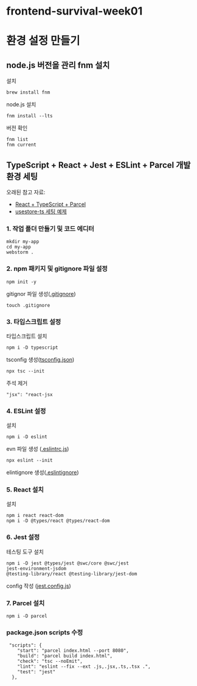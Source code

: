 # frontend-survival-week01

# 환경 설정 만들기

## node.js 버전을 관리 fnm 설치

설치

```
brew install fnm
```

node.js 설치

```
fnm install --lts
```

버전 확인

```
fnm list
fnm current
```

## TypeScript + React + Jest + ESLint + Parcel 개발 환경 세팅

오래된 참고 자료:

- [React + TypeScript + Parcel](https://github.com/ahastudio/CodingLife/tree/main/20211008/react)
- [usestore-ts 세팅 예제](https://github.com/ahastudio/CodingLife/tree/main/20220726/react)

### 1. 작업 폴더 만들기 및 코드 에디터

```
mkdir my-app
cd my-app
webstorm .
```

### 2. npm 패키지 및 gitignore 파일 설정

```
npm init -y
```

gitignor 파일 생성([.gitignore](https://github.com/toptal/gitignore.io))

```
touch .gitignore
```

### 3. 타입스크립트 설정

타입스크립트 설치

```
npm i -D typescript
```

tsconfig 생성([tsconfig.json](https://github.com/ahastudio/CodingLife/blob/main/20230113/react/tsconfig.json))

```
npx tsc --init
```

주석 제거

```
"jsx": "react-jsx
```

### 4. ESLint 설정

설치

```
npm i -D eslint
```

evn 파일 생성 ([.eslintrc.js](https://github.com/rara-record/react-settings/blob/main/.eslintrc.js))

```
npx eslint --init
```

elintignore 생성([.eslintignore](https://github.com/rara-record/react-settings/blob/main/.eslintignore))

### 5. React 설치

설치

```
npm i react react-dom
npm i -D @types/react @types/react-dom
```

### 6. Jest 설정

테스팅 도구 설치

```
npm i -D jest @types/jest @swc/core @swc/jest
jest-environment-jsdom
@testing-library/react @testing-library/jest-dom
```

config 작성 ([jest.config.js](https://github.com/rara-record/react-settings/blob/main/jest.config.js))

### 7. Parcel 설치

```
npm i -D parcel
```

### package.json scripts 수정

```
 "scripts": {
    "start": "parcel index.html --port 8080",
    "build": "parcel build index.html",
    "check": "tsc --noEmit",
    "lint": "eslint --fix --ext .js,.jsx,.ts,.tsx .",
    "test": "jest"
  },
```
